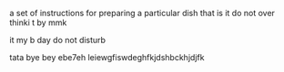 a set of instructions for preparing a particular dish
that is it do not over thinki t by mmk 
   































































































































































































































 it my b day do not disturb 

 tata bye bey ebe7eh leiewgfiswdeghfkjdshbckhjdjfk